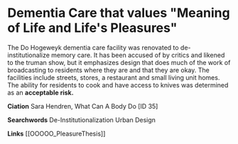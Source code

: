 # Dementia Care that values "Meaning of Life and Life's Pleasures" 

The Do Hogeweyk dementia care facility was renovated to de-institutionalize memory care. It has been accused of by critics and likened to the truman show, but it emphasizes design that does much of the work of broadcasting to residents where they are and that they are okay. The facilities include streets, stores, a restaurant and small living unit homes. The ability for residents to cook and have access to knives was determined as an **acceptable risk.** 

**Ciation**
Sara Hendren, What Can A Body Do [ID 35]

**Searchwords**
De-Institutionalization
Urban Design

**Links**
[[OOOOO_PleasureThesis]]